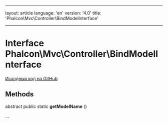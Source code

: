 * * *

layout: article language: 'en' version: '4.0' title: 'Phalcon\Mvc\Controller\BindModelInterface'

* * *

# Interface **Phalcon\Mvc\Controller\BindModelInterface**

<a href="https://github.com/phalcon/cphalcon/tree/v4.0.0/phalcon/mvc/controller/bindmodelinterface.zep" class="btn btn-default btn-sm">Исходный код на GitHub</a>

## Methods

abstract public static **getModelName** ()

...